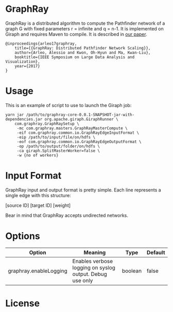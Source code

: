 # GraphRay

GraphRay is a distributed algorithm to compute the Pathfinder network of a graph G with fixed parameters r = infinite and q = n-1. It is implemented on Giraph and requires Maven to compile. It is described in [our paper](https://goo.gl/HG3DHf).

```
@inproceedings{arleo17graphray,
    title={{GraphRay: Distributed Pathfinder Network Scaling}},
    author={Arleo, Alessio and Kwon, Oh-Hyun and Ma, Kwan-Liu},
    booktitle={IEEE Symposium on Large Data Analysis and Visualization},
    year={2017}
}
```

# Usage

This is an example of script to use to launch the Giraph job:

```
yarn jar /path/to/graphray-core-0.0.1-SNAPSHOT-jar-with-dependencies.jar org.apache.giraph.GiraphRunner \
	com.graphray.GraphRaySetup \
	 -mc com.graphray.masters.GraphRayMasterCompute \
	 -eif com.graphray.common.io.GraphRayEdgeInputFormat \
	 -eip /path/to/input/file/on/hdfs \
	 -eof com.graphray.common.io.GraphRayEdgeOutputFormat \
	 -op /path/to/output/folder/on/hdfs \
	 -ca giraph.SplitMasterWorker=false \
     -w {no of workers}
```

# Input Format

GraphRay input and output format is pretty simple. Each line represents a single edge with this structure:

\[source ID] \[target ID] [weight]

Bear in mind that GraphRay accepts undirected networks. 

# Options

| Option | Meaning | Type | Default |
| ------ | ------ | ------ | ------ |
| graphray.enableLogging | Enables verbose logging on syslog output. Debug use only | boolean | false |

# License

